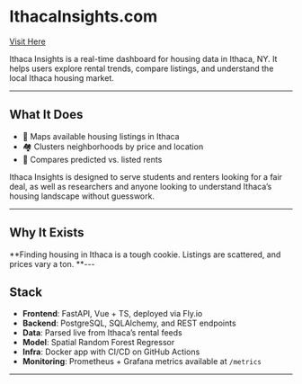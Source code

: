 # IthacaInsights.com  
[Visit Here](https://ithacainsights.com/)

Ithaca Insights is a real-time dashboard for housing data in Ithaca, NY. It helps users explore rental trends, compare listings, and understand the local Ithaca housing market.

---

## What It Does

- 📍 Maps available housing listings in Ithaca  
- 🏘️ Clusters neighborhoods by price and location  
- 🧮 Compares predicted vs. listed rents  

Ithaca Insights is designed to serve students and renters looking for a fair deal, as well as researchers and anyone looking to understand Ithaca’s housing landscape without guesswork.

---
## Why It Exists

**Finding housing in Ithaca is a tough cookie. Listings are scattered, and prices vary a ton.
**---

## Stack

- **Frontend**: FastAPI, Vue + TS, deployed via Fly.io  
- **Backend**: PostgreSQL, SQLAlchemy, and REST endpoints  
- **Data**: Parsed live from Ithaca’s rental feeds
- **Model**: Spatial Random Forest Regressor
- **Infra**: Docker app with CI/CD on GitHub Actions  
- **Monitoring**: Prometheus + Grafana metrics available at `/metrics`
  
---
